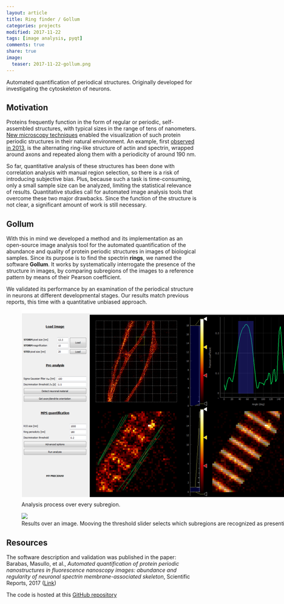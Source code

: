 ```yaml
---
layout: article
title: Ring finder / Gollum
categories: projects
modified: 2017-11-22
tags: [image analysis, pyqt]
comments: true
share: true
image:
  teaser: 2017-11-22-gollum.png
---
```


Automated quantification of periodical structures. Originally developed for investigating the cytoskeleton of neurons.

## Motivation

Proteins frequently function in the form of regular or periodic, self-assembled structures, with typical sizes in the range of tens of nanometers. [New microscopy techniques](https://en.wikipedia.org/wiki/Super-resolution_microscopy) enabled the visualization of such protein periodic structures in their natural environment. An example, first [observed in 2013](http://science.sciencemag.org/content/339/6118/452), is the alternating ring-like structure of actin and spectrin, wrapped around axons and repeated along them with a periodicity of around 190 nm.

So far, quantitative analysis of these structures has been done with correlation analysis with manual region selection, so there is a risk of introducing subjective bias. Plus, because such a task is time-consuming, only a small sample size can be analyzed, limiting the statistical relevance of results. Quantitative studies call for automated image analysis tools that overcome these two major drawbacks. Since the function of the structure is not clear, a significant amount of work is still
necessary.

## Gollum

With this in mind we developed a method and its implementation as an open-source image analysis tool for the automated quantification of the abundance and quality of protein periodic structures in images of biological samples. Since its purpose is to find the spectrin **rings**, we named the software **Gollum**. It works by systematically interrogate the presence of the structure in images, by comparing subregions of the images to a reference pattern by means of their Pearson coefficient.  

We validated its performance by an examination of the periodical structure in neurons at different developmental stages. Our results match previous reports, this time with a quantitative unbiased approach.

<figure style="width: 1000px" class="align-center">
	<img src="/images/2017-11-22-gollum.png">
	<figcaption>Analysis process over every subregion.</figcaption>
</figure>

<figure style="width: 1000px" class="align-center">
	<img src="/images/2017-11-22-gollum.gif">
	<figcaption>Results over an image. Mooving the threshold slider selects which subregions are recognized as presenting the periodical structure.</figcaption>
</figure>

## Resources

The software description and validation was published in the paper: Barabas, Masullo, et al., *Automated quantification of protein periodic nanostructures in fluorescence nanoscopy images: abundance and regularity of neuronal spectrin membrane-associated skeleton*, Scientific Reports, 2017 ([Link](https://doi.org/10.1038/s41598-017-16280-x))

The code is hosted at this [GitHub repository](https://github.com/fedebarabas/ringfinder)
